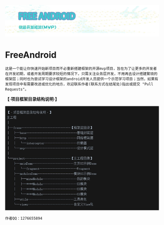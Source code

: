![](https://github.com/lixiangbin/FreeAndroid/blob/master/附件/titleLogo.jpg)

# FreeAndroid

    这是一个能让你快速开始新项目而不必重新搭建框架的开源mvp项目，旨在为了让更多的开发者在开发初期，或者开发周期要求较短的情况下，只需关注业务层开发，不用再去设计搭建繁琐的框架层；同时也为尝试学习设计框架的android开发人员提供一个示范学习项目；当然，如果有发现项目中有需要改进或优化的地方，欢迎联系作者(联系方式在结尾处)指出或提交 "Pull Requests"。



**【·项目框架目录结构说明·】**

![](https://github.com/lixiangbin/FreeAndroid/blob/master/附件/目录.jpg)

    作者QQ：1276655894
 
